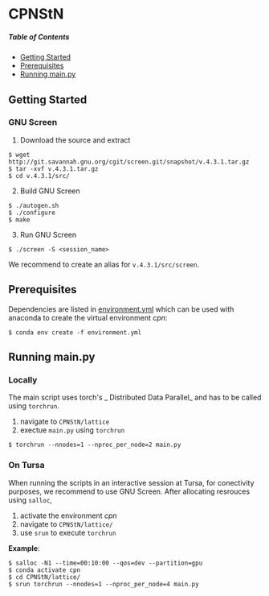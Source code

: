 # CPNStN

##### Table of Contents
- [Getting Started](#getting-started)  
- [Prerequisites](#prerequisites)
- [Running main.py](#running-mainpy)

## Getting Started

### GNU Screen

1. Download the source and extract 
```
$ wget http://git.savannah.gnu.org/cgit/screen.git/snapshot/v.4.3.1.tar.gz
$ tar -xvf v.4.3.1.tar.gz
$ cd v.4.3.1/src/
```

2. Build GNU Screen
```
$ ./autogen.sh
$ ./configure
$ make
```

3. Run GNU Screen
``` 
$ ./screen -S <session_name>
```

We recommend to create an alias for `v.4.3.1/src/screen`.

## Prerequisites

Dependencies are listed in [environment.yml](https://github.com/dHuberYoumans/CPNStN/blob/main/environment.yml) which can be used with anaconda to create the virtual environment _cpn_:
```
$ conda env create -f environment.yml
```

## Running main.py

### Locally
The main script uses torch's _ Distributed Data Parallel_ and has to be called using `torchrun`.

1. navigate to `CPNStN/lattice`
2. exectue `main.py` using `torchrun`

```
$ torchrun --nnodes=1 --nproc_per_node=2 main.py
```


### On Tursa
When running the scripts in an interactive session at Tursa, for conectivity purposes, we recommend to use GNU Screen. 
After allocating resrouces using `salloc`, 

1. activate the environment _cpn_
2. navigate to `CPNStN/lattice/`
3. use `srun` to execute `torchrun`

**Example**:
```
$ salloc -N1 --time=00:10:00 --qos=dev --partition=gpu
$ conda activate cpn
$ cd CPNStN/lattice/
$ srun torchrun --nnodes=1 --nproc_per_node=4 main.py
```


